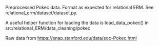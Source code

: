 Preprocessed Pokec data. Format as expected for relational ERM. See relational_erm/dataset/dataset.py.

A useful helper function for loading the data is load_data_pokec() in src/relational_ERM/data_cleaning/pokec

Raw data from https://snap.stanford.edu/data/soc-Pokec.html
